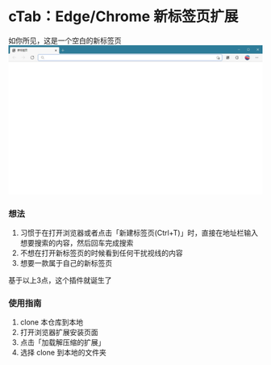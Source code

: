 # cTab：Edge/Chrome 新标签页扩展

如你所见，这是一个空白的新标签页
![](https://github.com/leaicc/Image/blob/main/cTab/SP20211113220221.jpg)
 
### 想法
1. 习惯于在打开浏览器或者点击「新建标签页(Ctrl+T)」时，直接在地址栏输入想要搜索的内容，然后回车完成搜索  
2. 不想在打开新标签页的时候看到任何干扰视线的内容
3. 想要一款属于自己的新标签页

基于以上3点，这个插件就诞生了

### 使用指南
1. clone 本仓库到本地
2. 打开浏览器扩展安装页面
3. 点击「加载解压缩的扩展」
4. 选择 clone 到本地的文件夹

